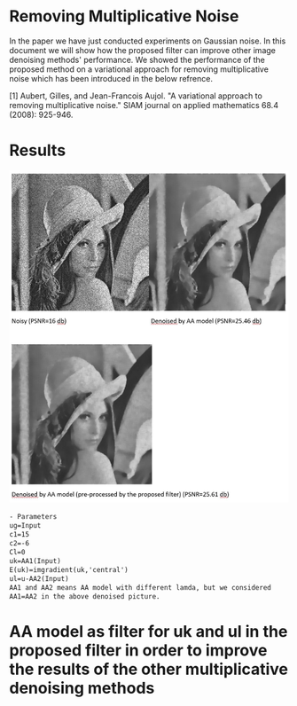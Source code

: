# Removing Multiplicative Noise
In the paper we have just conducted experiments on Gaussian noise. 
In this document we will show how the proposed filter can improve other image denoising methods' performance.
We showed the performance of the proposed method on a variational approach for removing multiplicative noise which has been introduced in the below refrence.

<a id="1">[1]</a>
Aubert, Gilles, and Jean-Francois Aujol. "A variational approach to removing multiplicative noise." SIAM journal on applied mathematics 68.4 (2008): 925-946.
# Results
![1](https://github.com/onionhub/TIP/blob/Drafts/Variational.JPG)
```
- Parameters
ug=Input
c1=15
c2=-6
Cl=0
uk=AA1(Input)
E(uk)=imgradient(uk,'central')
ul=u-AA2(Input)
AA1 and AA2 means AA model with different lamda, but we considered AA1=AA2 in the above denoised picture.
```
# AA model as filter for uk and ul in the proposed filter in order to improve the results of the other multiplicative denoising methods
